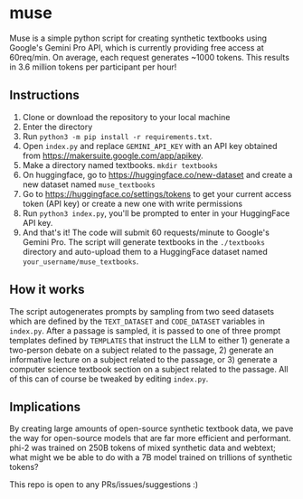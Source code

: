 # muse
Muse is a simple python script for creating synthetic textbooks using Google's Gemini Pro API, which is currently providing free access at 60req/min. On average, each request generates ~1000 tokens. This results in 3.6 million tokens per participant per hour!

## Instructions
1. Clone or download the repository to your local machine
2. Enter the directory
3. Run `python3 -m pip install -r requirements.txt`.
4. Open `index.py` and replace `GEMINI_API_KEY` with an API key obtained from https://makersuite.google.com/app/apikey.
5. Make a directory named textbooks. `mkdir textbooks`
6. On huggingface, go to https://huggingface.co/new-dataset and create a new dataset named `muse_textbooks`
7. Go to https://huggingface.co/settings/tokens to get your current access token (API key) or create a new one with write permissions
8. Run `python3 index.py`, you'll be prompted to enter in your HuggingFace API key. 
9. And that's it! The code will submit 60 requests/minute to Google's Gemini Pro. The script will generate textbooks in the `./textbooks` directory and auto-upload them to a HuggingFace dataset named `your_username/muse_textbooks`.

## How it works
The script autogenerates prompts by sampling from two seed datasets which are defined by the `TEXT_DATASET` and `CODE_DATASET` variables in `index.py`. After a passage is sampled, it is passed to one of three prompt templates defined by `TEMPLATES` that instruct the LLM to either 1) generate a two-person debate on a subject related to the passage, 2) generate an informative lecture on a subject related to the passage, or 3) generate a computer science textbook section on a subject related to the passage. All of this can of course be tweaked by editing `index.py`.

## Implications
By creating large amounts of open-source synthetic textbook data, we pave the way for open-source models that are far more efficient and performant. phi-2 was trained on 250B tokens of mixed synthetic data and webtext; what might we be able to do with a 7B model trained on trillions of synthetic tokens?

This repo is open to any PRs/issues/suggestions :)
